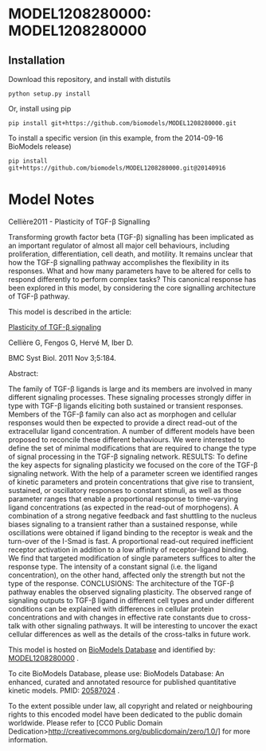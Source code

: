 # MODEL1208280000: MODEL1208280000

## Installation

Download this repository, and install with distutils

`python setup.py install`

Or, install using pip

`pip install git+https://github.com/biomodels/MODEL1208280000.git`

To install a specific version (in this example, from the 2014-09-16 BioModels release)

`pip install git+https://github.com/biomodels/MODEL1208280000.git@20140916`


# Model Notes


Cellière2011 - Plasticity of TGF-β Signalling

Transforming growth factor beta (TGF-β) signalling has been implicated as an
important regulator of almost all major cell behaviours, including
proliferation, differentiation, cell death, and motility. It remains unclear
that how the TGF-β signalling pathway accomplishes the flexibility in its
responses. What and how many parameters have to be altered for cells to
respond differently to perform complex tasks? This canonical response has been
explored in this model, by considering the core signalling architecture of
TGF-β pathway.

This model is described in the article:

[Plasticity of TGF-β signaling](http://identifiers.org/pubmed/22051045)

Cellière G, Fengos G, Hervé M, Iber D.

BMC Syst Biol. 2011 Nov 3;5:184.

Abstract:

The family of TGF-β ligands is large and its members are involved in many
different signaling processes. These signaling processes strongly differ in
type with TGF-β ligands eliciting both sustained or transient responses.
Members of the TGF-β family can also act as morphogen and cellular responses
would then be expected to provide a direct read-out of the extracellular
ligand concentration. A number of different models have been proposed to
reconcile these different behaviours. We were interested to define the set of
minimal modifications that are required to change the type of signal
processing in the TGF-β signaling network. RESULTS: To define the key aspects
for signaling plasticity we focused on the core of the TGF-β signaling
network. With the help of a parameter screen we identified ranges of kinetic
parameters and protein concentrations that give rise to transient, sustained,
or oscillatory responses to constant stimuli, as well as those parameter
ranges that enable a proportional response to time-varying ligand
concentrations (as expected in the read-out of morphogens). A combination of a
strong negative feedback and fast shuttling to the nucleus biases signaling to
a transient rather than a sustained response, while oscillations were obtained
if ligand binding to the receptor is weak and the turn-over of the I-Smad is
fast. A proportional read-out required inefficient receptor activation in
addition to a low affinity of receptor-ligand binding. We find that targeted
modification of single parameters suffices to alter the response type. The
intensity of a constant signal (i.e. the ligand concentration), on the other
hand, affected only the strength but not the type of the response.
CONCLUSIONS: The architecture of the TGF-β pathway enables the observed
signaling plasticity. The observed range of signaling outputs to TGF-β ligand
in different cell types and under different conditions can be explained with
differences in cellular protein concentrations and with changes in effective
rate constants due to cross-talk with other signaling pathways. It will be
interesting to uncover the exact cellular differences as well as the details
of the cross-talks in future work.

This model is hosted on [BioModels Database](http://www.ebi.ac.uk/biomodels)
and identified by:
[MODEL1208280000](http://www.ebi.ac.uk/biomodels/MODEL1208280000) .

To cite BioModels Database, please use: BioModels Database: An enhanced,
curated and annotated resource for published quantitative kinetic models.
PMID: [20587024](http://identifiers.org/pubmed/20587024) .

To the extent possible under law, all copyright and related or neighbouring
rights to this encoded model have been dedicated to the public domain
worldwide. Please refer to [CC0 Public Domain
Dedication>http://creativecommons.org/publicdomain/zero/1.0/] for more
information.


